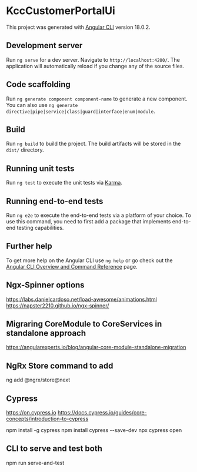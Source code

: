 # KccCustomerPortalUi

This project was generated with [Angular CLI](https://github.com/angular/angular-cli) version 18.0.2.

## Development server

Run `ng serve` for a dev server. Navigate to `http://localhost:4200/`. The application will automatically reload if you change any of the source files.

## Code scaffolding

Run `ng generate component component-name` to generate a new component. You can also use `ng generate directive|pipe|service|class|guard|interface|enum|module`.

## Build

Run `ng build` to build the project. The build artifacts will be stored in the `dist/` directory.

## Running unit tests

Run `ng test` to execute the unit tests via [Karma](https://karma-runner.github.io).

## Running end-to-end tests

Run `ng e2e` to execute the end-to-end tests via a platform of your choice. To use this command, you need to first add a package that implements end-to-end testing capabilities.

## Further help

To get more help on the Angular CLI use `ng help` or go check out the [Angular CLI Overview and Command Reference](https://angular.dev/tools/cli) page.

## Ngx-Spinner options 
https://labs.danielcardoso.net/load-awesome/animations.html
https://napster2210.github.io/ngx-spinner/

## Migraring CoreModule to CoreServices in standalone approach
https://angularexperts.io/blog/angular-core-module-standalone-migration

## NgRx Store command to add
ng add @ngrx/store@next

## Cypress 
https://on.cypress.io
https://docs.cypress.io/guides/core-concepts/introduction-to-cypress

npm install -g cypress
npm install cypress --save-dev
npx cypress open

## CLI to serve and test both
npm run serve-and-test

